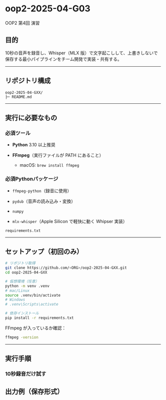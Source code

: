 # oop2-2025-04-G03
OOP2 第4回 演習

## 目的

10秒の音声を録音し、Whisper（MLX 版）で文字起こしして、上書きしないで保存する最小パイプラインをチーム開発で実装・共有する。

* * *

## リポジトリ構成

```
oop2-2025-04-GXX/
├─ README.md
```


* * *

## 実行に必要なもの

### 必須ツール

* **Python** 3.10 以上推奨
    
* **FFmpeg**（実行ファイルが PATH にあること）
    
    * macOS: `brew install ffmpeg`
        

### 必須Pythonパッケージ

* `ffmpeg-python`（録音に使用）
    
* `pydub`（音声の読み込み・変換）
    
* `numpy`
    
* `mlx-whisper`（Apple Silicon で軽快に動く Whipser 実装）
    

`requirements.txt`
* * *

## セットアップ（初回のみ）

```bash
# リポジトリ取得
git clone https://github.com/<ORG>/oop2-2025-04-GXX.git
cd oop2-2025-04-GXX

# 仮想環境（任意）
python -m venv .venv
# mac/Linux
source .venv/bin/activate
# Windows
# .venv\Scripts\activate

# 依存インストール
pip install -r requirements.txt
```

FFmpeg が入っているか確認：

```bash
ffmpeg -version
```

* * *

## 実行手順

### 10秒録音だけ試す




## 出力例（保存形式）

